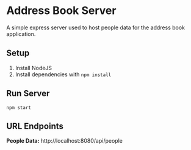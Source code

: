 # Address Book Server
A simple express server used to host people data for the address book application.

## Setup
1. Install NodeJS
2. Install dependencies with `npm install`

## Run Server
`npm start`

## URL Endpoints

**People Data:**
http://localhost:8080/api/people

